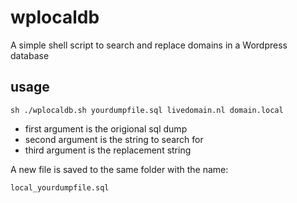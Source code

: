 wplocaldb
=========

A simple shell script to search and replace domains in a Wordpress database

## usage

	sh ./wplocaldb.sh yourdumpfile.sql livedomain.nl domain.local

* first argument is the origional sql dump
* second argument is the string to search for
* third argument is the replacement string

A new file is saved to the same folder with the name: 

	local_yourdumpfile.sql